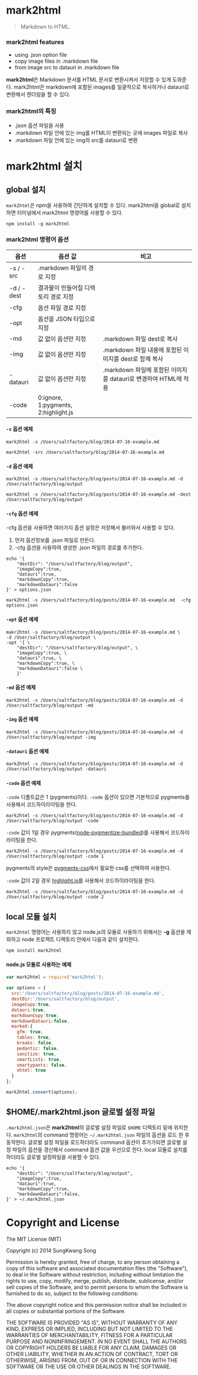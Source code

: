 mark2html
=========

> Markdown to HTML.

### **mark2html** features
- using .json option file
- copy image files in .markdown file
- from image src to datauri in .markdown file

**mark2html**은 Markdown 문서를 HTML 문서로 변환시켜서 저장할 수 있게 도와준다. mark2html은 markdown에 포함된 images를 일괄적으로 복사하거나 datauri로 변환해서 렌더링을 할 수 있다.

### **mark2html**의 특징
- .json 옵션 파일을 사용
- .markdown 파일 안에 있는 img를 HTML이 변환되는 곳에 images 파일로 복사
- .markdown 파일 안에 있는 img의 src를 datauri로 변환


mark2html 설치
=============

## global 설치

`mark2html`은 npm을 사용하여 간단하게 설치할 수 있다. mark2html을 global로 설치하면 터미널에서 mark2html 명령어를 사용할 수 있다.

```
npm install -g mark2html
```

### mark2html 명령어 옵션

| 옵션 | 옵션 값 | 비고 |
|-----|-------|-----|
| -s / -src | .markdown 파일의 경로 지정 ||
| -d / -dest | 결과물이 만들어질 디렉토리 경로 지정||
| -cfg | 옵션 파일 경로 지정 ||
| -opt | 옵션을 JSON 타입으로 지정 ||
| -md | 값 없이 옵션만 지정| .markdown 파일 dest로 복사|
| -img | 값 없이 옵션만 지정| .markdown 파일 내용에 포함된 이미지를 dest로 함께 복사|
| -datauri | 값 없이 옵션만 지정 | .markdown 파일에 포함된 이미지를 datauri로 변경하여 HTML에 적용 |
| -code | 0:ignore, 1:pygments, 2:highlight.js|| 



#### `-s` 옵션 예제
```
mark2html -s /Users/saltfactory/blog/2014-07-16-example.md
```
```
mark2html -src /Users/saltfactory/blog/2014-07-16-example.md
```

#### `-d` 옵션 예제
```
mark2html -s /Users/saltfactory/blog/posts/2014-07-16-example.md -d /User/saltfactory/blog/output
```
```
mark2html -s /Users/saltfactory/blog/posts/2014-07-16-example.md -dest /User/saltfactory/blog/output
```

#### `-cfg` 옵션 예제

-cfg 옵션을 사용하면 여러가지 옵션 설정은 저장해서 불러와서 사용할 수 있다.

1. 먼저 옵션정보를 .json 파일로 만든다.
2. -cfg 옵션을 사용하여 생성한 .json 파일의 경로를 추가한다.

```
echo '{
	"destDir": "/Users/saltfactory/blog/output",
	"imageCopy":true,
	"datauri":true,
	"markdownCopy":true,
	"markdownDatauri":false
}' > options.json
```
```
mark2html -s /Users/saltfactory/blog/posts/2014-07-16-example.md  -cfg options.json
```

#### `-opt` 옵션 예제
```
makr2html -s /Users/saltfactory/blog/posts/2014-07-16-example.md \
-d /User/saltfactory/blog/output \
-opt '{ \
	"destDir": "/Users/saltfactory/blog/output", \
	"imageCopy":true, \
	"datauri":true, \
	"markdownCopy":true, \
	"markdownDatauri":false \
	}'
```

#### `-md` 옵션 예제
```
mark2html -s /Users/saltfactory/blog/posts/2014-07-16-example.md -d /User/saltfactory/blog/output -md
```

#### `-img` 옵션 예제
```
mark2html -s /Users/saltfactory/blog/posts/2014-07-16-example.md -d /User/saltfactory/blog/output -img
```

#### `-datauri` 옵션 예제
```
mark2html -s /Users/saltfactory/blog/posts/2014-07-16-example.md -d /User/saltfactory/blog/output -datauri
```

#### `-code` 옵션 예제
`-code` 디폴트값은 1 (pygments)이다. `-code` 옵션이 있으면 기본적으로 pygments를 사용해서 코드하이라이팅을 한다.
```
mark2html -s /Users/saltfactory/blog/posts/2014-07-16-example.md -d /User/saltfactory/blog/output -code
```

`-code` 값이 1일 경우 pygments([node-pygmentize-bundled](https://github.com/rvagg/node-pygmentize-bundled))를 사용해서 코드하이라이팅을 한다.
```
mark2html -s /Users/saltfactory/blog/posts/2014-07-16-example.md -d /User/saltfactory/blog/output -code 1
```
pygments의 style은 [pygments-css](https://github.com/richleland/pygments-css)에서 필요한 css를 선택하여 사용한다.


`-code` 값이 2일 경우 [highlgiht.js](https://github.com/isagalaev/highlight.js)를 사용해서 코드하이라이팅을 한다.
```
mark2html -s /Users/saltfactory/blog/posts/2014-07-16-example.md -d /User/saltfactory/blog/output -code 2
```



## local 모듈 설치
`mark2html` 명령어는 사용하지 않고 node.js의 모듈로 사용하기 위해서는 **-g** 옵션을 제외하고 node 프로젝트 디렉토리 안에서 다음과 같이 설치한다.

```
npm install mark2html
```

#### node.js 모듈로 사용하는 예제
```javascript
var mark2html = require('mark2html');

var options = {
  src:'/Users/saltfactory/blog/posts/2014-07-16-example.md',
  destDir:'/Users/saltfactory/blog/output',
  imageCopy:true,
  datauri:true,
  markdownCopy:true,
  markdownDatauri:false,
  marked:{
    gfm: true,
    tables: true,
    breaks: false,
    pedantic: false,
    sanitize: true,
    smartLists: true,
    smartypants: false,
    xhtml: true
  }
};

mark2html.convert(options);

```

## $HOME/.mark2html.json 글로벌 설정 파일
`.mark2html.json`은 **mark2html**의 글로벌 설정 파일로 `$HOME` 디렉토리 밑에 위치한다. `mark2html`의 command 명령어는 `~/.mark2html.json` 파일의 옵션을 로드 한 후 동작한다.
글로벌 설정 파일을 로드하더라도 command 옵션이 추가가되면 글로벌 설정 파일의 옵션을 갱신해서 command 옵션 값을 우선으로 한다. local 모듈로 설치를 하더라도 글로벌 설정파일을 사용할 수 있다.

```
echo '{
	"destDir": "/Users/saltfactory/blog/output",
	"imageCopy":true,
	"datauri":true,
	"markdownCopy":true,
	"markdownDatauri":false,
}' > ~/.mark2html.json
```

Copyright and License
=====================

The MIT License (MIT)

Copyright (c) 2014 SungKwang Song

Permission is hereby granted, free of charge, to any person obtaining a copy
of this software and associated documentation files (the "Software"), to deal
in the Software without restriction, including without limitation the rights
to use, copy, modify, merge, publish, distribute, sublicense, and/or sell
copies of the Software, and to permit persons to whom the Software is
furnished to do so, subject to the following conditions:

The above copyright notice and this permission notice shall be included in all
copies or substantial portions of the Software.

THE SOFTWARE IS PROVIDED "AS IS", WITHOUT WARRANTY OF ANY KIND, EXPRESS OR
IMPLIED, INCLUDING BUT NOT LIMITED TO THE WARRANTIES OF MERCHANTABILITY,
FITNESS FOR A PARTICULAR PURPOSE AND NONINFRINGEMENT. IN NO EVENT SHALL THE
AUTHORS OR COPYRIGHT HOLDERS BE LIABLE FOR ANY CLAIM, DAMAGES OR OTHER
LIABILITY, WHETHER IN AN ACTION OF CONTRACT, TORT OR OTHERWISE, ARISING FROM,
OUT OF OR IN CONNECTION WITH THE SOFTWARE OR THE USE OR OTHER DEALINGS IN THE
SOFTWARE.
